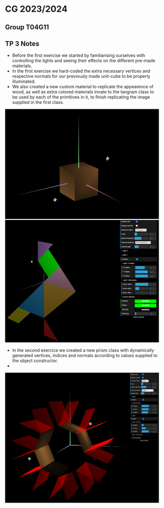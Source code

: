 # CG 2023/2024

## Group T04G11

## TP 3 Notes

- Before the first exercise we started by familiarising ourselves with controlling the lights and seeing their effects on the different pre-made materials.
- In the first exercise we hard-coded the extra necessary vertices and respective normals for our previously made unit-cube to be properly illuminated.
- We also created a new custom material to replicate the appearence of wood, as well as extra colored materials innate to the tangram class to be used by each of the primitives in it, to finish replicating the image supplied in the first class.

![Screenshot 1](tp3/screenshots/cg-t04g11-tp3-1.png) 
![Screenshot 1](tp3/screenshots/cg-t04g11-tp3-2.png)

- In the second exercice we created a new prism class with dynamically generated vertices, indices and normals according to values supplied to the object constructor.
-

![Screenshot 3](tp3/screenshots/cg-t04g11-tp3-3.png)